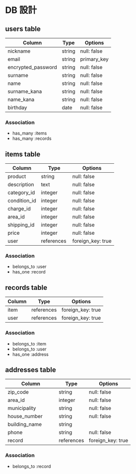 # DB 設計

## users table

| Column             | Type                | Options                 |
|--------------------|---------------------|-------------------------|
| nickname           | string              | null: false             |
| email           　 | string              | primary_key             |
| encrypted_password | string              | null: false             |
| surname          　| string              | null: false             |
| name       　　　   | string              | null: false             |
| surname_kana      　| string              | null: false             |
| name_kana          | string              | null: false             |
| birthday           | date                | null: false             |

### Association

* has_many :items
* has_many :records

## items table

| Column                 | Type       | Options           |
|------------------------|------------|-------------------|
| product                | string     | null: false       |
| description            | text       | null: false       |
| category_id            | integer　　  | null: false       |
| condition_id           | integer     | null: false       |
| charge_id              | integer    | null: false       |
| area_id                | integer     | null: false       |
| shipping_id            | integer    | null: false       |
| price                  | integer    | null: false       |
| user                   | references | foreign_key: true |

### Association

- belongs_to :user
- has_one :record

## records table

| Column      | Type       | Options           |
|-------------|------------|-------------------|
| item        | references | foreign_key: true |
| user        | references | foreign_key: true |

### Association

- belongs_to :item
- belongs_to :user
- has_one :address

## addresses table

| Column             | Type                | Options                 |
|--------------------|---------------------|-------------------------|
| zip_code           | string              | null: false             |
| area_id        　　 | integer             | null: false             |
| municipality       | string              | null: false             |
| house_number    　　| string         　   | null: false             |
| building_name      | string              | 　　　　　　　             |
| phone              | string              | null: false             |
| record             | references          | foreign_key: true       |

### Association

- belongs_to :record
